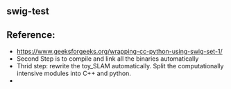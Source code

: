 ## swig-test


## Reference:
   * https://www.geeksforgeeks.org/wrapping-cc-python-using-swig-set-1/
   * Second Step is to compile and link all the binaries automatically
   * Thrid step: rewrite the toy_SLAM automatically. Split the computationally intensive modules into C++ and python.
   * 
